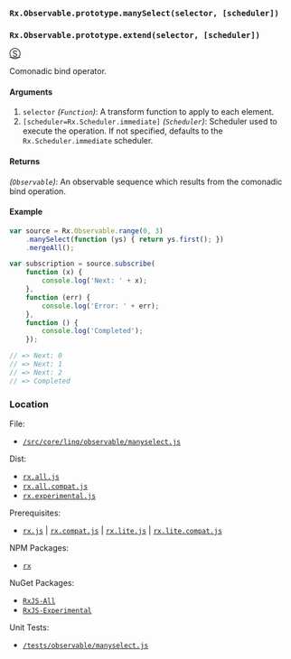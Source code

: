 ### `Rx.Observable.prototype.manySelect(selector, [scheduler])`
### `Rx.Observable.prototype.extend(selector, [scheduler])`
[&#x24C8;](https://github.com/Reactive-Extensions/RxJS/blob/master/src/core/linq/observable/manyselect.js "View in source")

Comonadic bind operator.

#### Arguments
1. `selector` *(`Function`)*: A transform function to apply to each element.
2. `[scheduler=Rx.Scheduler.immediate]` *(`Scheduler`)*: Scheduler used to execute the operation. If not specified, defaults to the `Rx.Scheduler.immediate` scheduler.

#### Returns
*(`Observable`)*: An observable sequence which results from the comonadic bind operation.

#### Example
```js
var source = Rx.Observable.range(0, 3)
    .manySelect(function (ys) { return ys.first(); })
    .mergeAll();

var subscription = source.subscribe(
    function (x) {
        console.log('Next: ' + x);
    },
    function (err) {
        console.log('Error: ' + err);
    },
    function () {
        console.log('Completed');
    });

// => Next: 0
// => Next: 1
// => Next: 2
// => Completed
```

### Location

File:
- [`/src/core/linq/observable/manyselect.js`](https://github.com/Reactive-Extensions/RxJS/blob/master/src/core/linq/observable/manyselect.js)

Dist:
- [`rx.all.js`](https://github.com/Reactive-Extensions/RxJS/blob/master/dist/rx.all.js)
- [`rx.all.compat.js`](https://github.com/Reactive-Extensions/RxJS/blob/master/dist/rx.all.compat.js)
- [`rx.experimental.js`](https://github.com/Reactive-Extensions/RxJS/blob/master/dist/rx.experimental.js)

Prerequisites:
- [`rx.js`](https://github.com/Reactive-Extensions/RxJS/blob/master/dist/rx.js) | [`rx.compat.js`](https://github.com/Reactive-Extensions/RxJS/blob/master/dist/rx.compat.js) | [`rx.lite.js`](https://github.com/Reactive-Extensions/RxJS/blob/master/dist/rx.lite.js) | [`rx.lite.compat.js`](https://github.com/Reactive-Extensions/RxJS/blob/master/dist/rx.lite.compat.js)

NPM Packages:
- [`rx`](https://www.npmjs.org/package/rx)

NuGet Packages:
- [`RxJS-All`](http://www.nuget.org/packages/RxJS-All)
- [`RxJS-Experimental`](http://www.nuget.org/packages/RxJS-Experimental)

Unit Tests:
- [`/tests/observable/manyselect.js`](https://github.com/Reactive-Extensions/RxJS/blob/master/tests/observable/manyselect.js)
